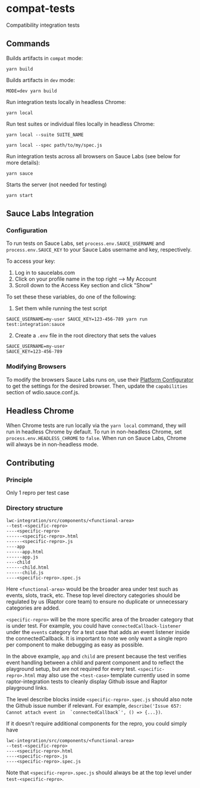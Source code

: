 # compat-tests
Compatibility integration tests

## Commands

Builds artifacts in `compat` mode:
```
yarn build
```

Builds artifacts in `dev` mode:
```
MODE=dev yarn build
```

Run integration tests locally in headless Chrome:

```
yarn local
```

Run test suites or individual files locally in headless Chrome:
```
yarn local --suite SUITE_NAME
```
```
yarn local --spec path/to/my/spec.js
```

Run integration tests across all browsers on Sauce Labs (see below for more details):

```
yarn sauce
```

Starts the server (not needed for testing)

```
yarn start
```

## Sauce Labs Integration

### Configuration

To run tests on Sauce Labs, set `process.env.SAUCE_USERNAME` and `process.env.SAUCE_KEY` to your Sauce Labs username and key, respectively.

To access your key:
1. Log in to saucelabs.com
2. Click on your profile name in the top right --> My Account
3. Scroll down to the Access Key section and click "Show"

To set these these variables, do one of the following:

1. Set them while running the test script

```
SAUCE_USERNAME=my-user SAUCE_KEY=123-456-789 yarn run test:integration:sauce
```

2. Create a `.env` file in the root directory that sets the values

```
SAUCE_USERNAME=my-user
SAUCE_KEY=123-456-789
```

### Modifying Browsers

To modify the browsers Sauce Labs runs on, use their [Platform Configurator](https://wiki.saucelabs.com/display/DOCS/Platform+Configurator#/) to get the settings for the desired browser. Then, update the `capabilities` section of wdio.sauce.conf.js.

## Headless Chrome

When Chrome tests are run locally via the `yarn local` command, they will run in headless Chrome by default. To run in non-headless Chrome, set `process.env.HEADLESS_CHROME` to `false`. When run on Sauce Labs, Chrome will always be in non-headless mode.

## Contributing
### Principle
Only 1 repro per test case

### Directory structure
```
lwc-integration/src/components/<functional-area>
--test-<specific-repro>
----<specific-repro>
------<specific-repro>.html
------<specific-repro>.js
----app
------app.html
------app.js
----child
------child.html
------child.js
----<specific-repro>.spec.js
```

Here `<functional-area>`  would be the broader area under test such as events, slots, track, etc. These top level directory categories should be regulated by us (Raptor core team) to ensure no duplicate or unnecessary categories are added.

`<specific-repro>` will be the more specific area of the broader category that is under test. For example, you could have `connectedCallback-listener` under the `events` category for a test case that adds an event listener inside the connectedCallback. It is important to note we only want a single repro per component to make debugging as easy as possible.

In the above example, `app` and `child` are present because the test verifies event handling between a child and parent component and to reflect the playground setup, but are not required for every test. `<specific-repro>.html` may also use the `<test-case>` template currently used in some raptor-integration tests to cleanly display Github issue and Raptor playground links.

The level describe blocks inside `<specific-repro>.spec.js` should also note the Github issue number if relevant. For example, ``describe('Issue 657: Cannot attach event in  `connectedCallback`', () => {...})``.

If it doesn't require additional components for the repro, you could simply have

```
lwc-integration/src/components/<functional-area>
--test-<specific-repro>
----<specific-repro>.html
----<specific-repro>.js
----<specific-repro>.spec.js
```

Note that `<specific-repro>.spec.js` should always be at the top level under `test-<specific-repro>`.
